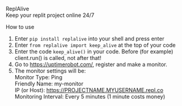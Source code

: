 ReplAlive  
Keep your replit project online 24/7  

How to use  
1. Enter `pip install replalive` into your shell and press enter  
2. Enter `from replalive import keep_alive` at the top of your code  
3. Enter the code `keep_alive()` in your code. Before (for example) client.run() is called, not after that!  
4. Go to https://uptimerobot.com/, register and make a monitor.  
5. The monitor settings will be:  
Monitor Type: Ping  
Friendly Name: my-monitor  
IP (or Host): https://PROJECTNAME.MYUSERNAME.repl.co  
Monitoring Interval: Every 5 minutes (1 minute costs money)  